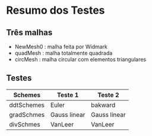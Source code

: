 # Resumo dos Testes

## Três malhas
- NewMesh0 : malha feita por Widmark
- quadMesh : malha totalmente quadrada
- circMesh : malha circular com elementos triangulares

## Testes
| Schemes    |   Teste 1    |   Teste 2     |
|------------|--------------|-------------- |
| ddtSchemes |Euler         |bakward        |
| gradSchmes |Gauss linear  |Gauss linear   |
| divSchmes  |VanLeer       |VanLeer        |





